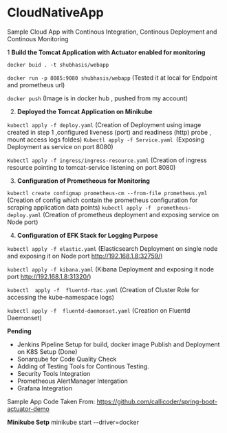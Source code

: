 # CloudNativeApp
Sample Cloud App with Continous Integration, Continous Deployment and Continous Monitoring

1 **Build the Tomcat Application with Actuator enabled for monitoring**

`docker buid . -t shubhasis/webapp`

`docker run -p 8085:9080 shubhasis/webapp` (Tested it at local for Endpoint and prometheus
url)

`docker push` (Image is in docker hub , pushed from my account)

2. **Deployed the Tomcat Application on Minikube**

`kubectl apply -f deploy.yaml` (Creation of Deployment using image created in step 1 ,configured liveness (port) and readiness (http) probe , mount access logs foldes)
`Kubectl apply -f Service.yaml `(Exposing Deployment as service on port 8080)

`Kubectl apply -f ingress/ingress-resource.yaml` (Creation of ingress resource pointing to tomcat-service listening on port 8080)


3. **Configuration of Prometheous for Monitoring**

 `kubectl create configmap prometheus-cm --from-file prometheus.yml` (Creation of config which contain the prometheus configuration for scraping application data  points)
	`kubectl apply -f  prometheus-deploy.yaml` (Creation of prometheus deployment and exposing service on Node port)
  
4. **Configuration of EFK Stack for Logging Purpose**

`kubectl apply -f elastic.yaml`  (Elasticsearch Deployment on single node and exposing it on Node port http://192.168.1.8:32759/)

`kubectl apply -f kibana.yaml` (Kibana Deployment and exposing it node port http://192.168.1.8:31320/)

`kubectl  apply -f  fluentd-rbac.yaml` (Creation of Cluster Role for accessing the kube-namespace logs)

`kubectl apply -f  fluentd-daemonset.yaml` (Creation on Fluentd Daemonset)


**Pending**
- Jenkins Pipeline Setup for build, docker image Publish and Deployment on K8S Setup (Done)
- Sonarqube for Code Quality Check
- Adding of Testing Tools for Continous Testing.
- Security Tools Integration
- Prometheous AlertManager Intergation
- Grafana Integration

Sample App Code Taken From: https://github.com/callicoder/spring-boot-actuator-demo
  

**Minikube Setp**
minikube  start --driver=docker
